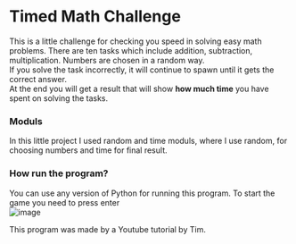 # Timed Math Challenge
This is a little challenge for checking you speed in solving easy math problems. 
There are ten tasks which include addition, subtraction, multiplication․ Numbers are chosen in a random way. \
If you solve the task incorrectly, it will continue to spawn until it gets the correct answer. \
At the end you will get a result that will show __how much time__ you have spent on solving the tasks.
### Moduls
In this little project I used random and time moduls, where I use random, for choosing numbers and time for final result.
### How run the program?
You can use any version of Python for running this program. To start the game you need to press enter\
![image](https://github.com/ElenDavtyan08/math-in-time-/assets/149108366/352e9d01-1507-4ccc-bbe1-d45430bd2dee)

This program was made by a Youtube tutorial by Tim.
